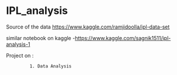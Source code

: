 # IPL_analysis

Source of the data https://www.kaggle.com/ramjidoolla/ipl-data-set

similar notebook on kaggle -https://www.kaggle.com/sagnik1511/ipl-analysis-1

Project on  : 

             1. Data Analysis
